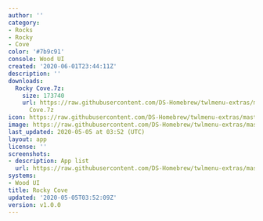 ```yaml
---
author: ''
category:
- Rocks
- Rocky
- Cove
color: '#7b9c91'
console: Wood UI
created: '2020-06-01T23:44:11Z'
description: ''
downloads:
  Rocky Cove.7z:
    size: 173740
    url: https://raw.githubusercontent.com/DS-Homebrew/twlmenu-extras/master/_nds/TWiLightMenu/akmenu/themes/Rocky
      Cove.7z
icon: https://raw.githubusercontent.com/DS-Homebrew/twlmenu-extras/master/_nds/TWiLightMenu/akmenu/themes/meta/Rocky%20Cove/icon.png
image: https://raw.githubusercontent.com/DS-Homebrew/twlmenu-extras/master/_nds/TWiLightMenu/akmenu/themes/meta/Rocky%20Cove/icon.png
last_updated: 2020-05-05 at 03:52 (UTC)
layout: app
license: ''
screenshots:
- description: App list
  url: https://raw.githubusercontent.com/DS-Homebrew/twlmenu-extras/master/_nds/TWiLightMenu/akmenu/themes/meta/Rocky%20Cove/screenshots/app-list.png
systems:
- Wood UI
title: Rocky Cove
updated: '2020-05-05T03:52:09Z'
version: v1.0.0
---
```

